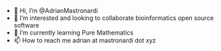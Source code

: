 - 👋 Hi, I’m @AdrianMastronardi
- 👀 I’m interested and looking to collaborate bioinformatics open source software
- 🌱 I’m currently learning Pure Mathematics
- 📫 How to reach me adrian at mastronardi dot xyz

<!---
AdrianMastronardi/AdrianMastronardi is a ✨ special ✨ repository because its `README.md` (this file) appears on your GitHub profile.
You can click the Preview link to take a look at your changes.
--->
